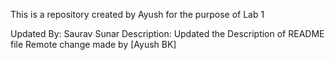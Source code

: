 This is a repository created by Ayush for the purpose of Lab 1

Updated By: Saurav Sunar
Description: Updated the Description of README file
Remote change made by [Ayush BK]